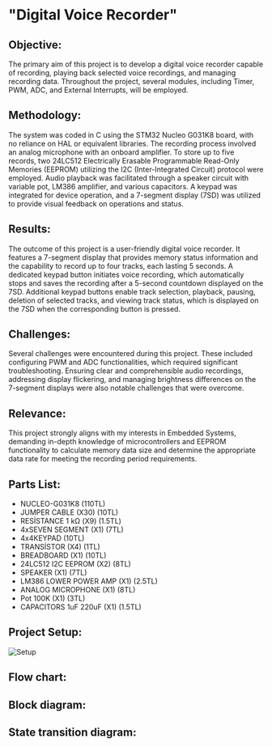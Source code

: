 # "Digital Voice Recorder"

## Objective:
The primary aim of this project is to develop a digital voice recorder capable of recording, playing back selected voice recordings, and managing recording data. Throughout the project, several modules, including Timer, PWM, ADC, and External Interrupts, will be employed.

## Methodology:
The system was coded in C using the STM32 Nucleo G031K8 board, with no reliance on HAL or equivalent libraries. The recording process involved an analog microphone with an onboard amplifier. To store up to five records, two 24LC512 Electrically Erasable Programmable Read-Only Memories (EEPROM) utilizing the I2C (Inter-Integrated Circuit) protocol were employed. Audio playback was facilitated through a speaker circuit with variable pot, LM386 amplifier, and various capacitors. A keypad was integrated for device operation, and a 7-segment display (7SD) was utilized to provide visual feedback on operations and status.

## Results:
The outcome of this project is a user-friendly digital voice recorder. It features a 7-segment display that provides memory status information and the capability to record up to four tracks, each lasting 5 seconds. A dedicated keypad button initiates voice recording, which automatically stops and saves the recording after a 5-second countdown displayed on the 7SD. Additional keypad buttons enable track selection, playback, pausing, deletion of selected tracks, and viewing track status, which is displayed on the 7SD when the corresponding button is pressed.

## Challenges:
Several challenges were encountered during this project. These included configuring PWM and ADC functionalities, which required significant troubleshooting. Ensuring clear and comprehensible audio recordings, addressing display flickering, and managing brightness differences on the 7-segment displays were also notable challenges that were overcome.

## Relevance:
This project strongly aligns with my interests in Embedded Systems, demanding in-depth knowledge of microcontrollers and EEPROM functionality to calculate memory data size and determine the appropriate data rate for meeting the recording period requirements.

## Parts List:
- NUCLEO-G031K8 (110TL)
- JUMPER CABLE (X30) (10TL)
- RESİSTANCE 1 kΩ (X9) (1.5TL)
- 4xSEVEN SEGMENT (X1) (7TL)
- 4x4KEYPAD (10TL)
- TRANSİSTOR (X4) (1TL)
- BREADBOARD (X1) (10TL)
- 24LC512 I2C EEPROM (X2) (8TL)
- SPEAKER (X1) (7TL)
- LM386 LOWER POWER AMP (X1) (2.5TL)
- ANALOG MICROPHONE (X1) (8TL)
- Pot 100K (X1) (3TL)
- CAPACITORS 1uF 220uF (X1) (1.5TL)

## Project Setup:
![Setup](https://github.com/MoaRajj/Digital_Voice_Recorder/assets/93192572/8dada204-f120-417e-b8de-bd6992010031)

## Flow chart:


## Block diagram:


## State transition diagram:
